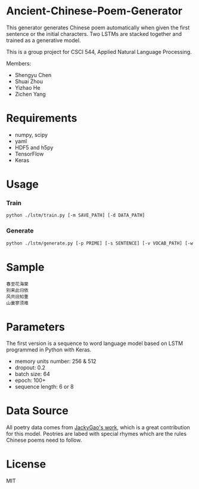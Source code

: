 # Ancient-Chinese-Poem-Generator
This generator generates Chinese poem automatically when given the first sentence or the initial characters.
Two LSTMs are stacked together and trained as a generative model.

This is a group project for CSCI 544, Applied Natural Language Processing.

Members:
- Shengyu Chen
- Shuai Zhou
- Yizhao He
- Zichen Yang

# Requirements

- numpy, scipy
- yaml
- HDF5 and h5py
- TensorFlow
- Keras

# Usage

### Train
```sh
python ./lstm/train.py [-m SAVE_PATH] [-d DATA_PATH]
```

### Generate
```sh
python ./lstm/generate.py [-p PRIME] [-s SENTENCE] [-v VOCAB_PATH] [-w MODEL_WEIGHTS_PATH] [-m MODEL_STRUCT_PATH]
```

# Sample

	春至花海棠
	别来此归依
	风共旧知重
	山巢寥须难

# Parameters
The first version is a sequence to word language model based on LSTM programmed in Python with Keras.

- memory units number: 256 & 512
- dropout: 0.2
- batch size: 64
- epoch: 100+
- sequence length: 6 or 8

# Data Source
All poetry data comes from [JackyGao's work](https://github.com/jackeyGao/chinese-poetry), which is a great contribution for this model. Peotries are labed with special rhymes which are the rules Chinese poems need to follow. 

# License
MIT